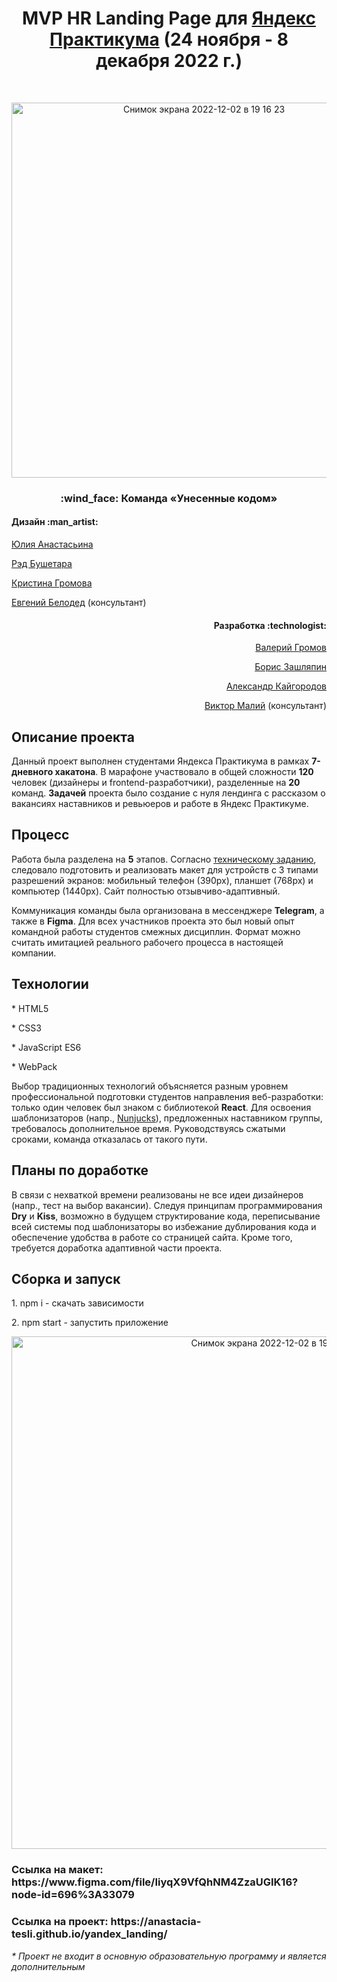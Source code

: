<h1 align="center">MVP HR Landing Page для <a href="https://practicum.yandex.ru/">Яндекс Практикума</a> (24 ноября - 8 декабря 2022 г.)</h1>

<br>

<p align="center">
  <img width="600" alt="Снимок экрана 2022-12-02 в 19 16 23" src="https://user-images.githubusercontent.com/108838349/205341313-a1af4683-07cc-4df1-aaa0-28d2727b509a.png">
</p>

<h3 align="center">:wind_face: Команда &laquo;Унесенные кодом&raquo;</h1>
<h4 align="left">Дизайн :man_artist:</h4>
<p align="left"><a href="https://www.behance.net/juliaanastasina">Юлия Анастасьина</a></p>
<p align="left"><a href="https://www.behance.net/redbushetara">Рэд Бушетара</a></p>
<p align="left"><a href="https://www.behance.net/krsgromov">Кристина Громова</a></p>
<p align="left"><a href="https://www.instagram.com/beladzed/">Евгений Белодед</a> (консультант)</p>

 <h4 align="right">Разработка :technologist:</h4>
 <p align="right"><a href="https://github.com/Valery-Gromov" align="right">Валерий Громов</a></p>
 <p align="right"><a href="https://github.com/elrouss">Борис Зашляпин</a></p>
 <p align="right"><a href="https://github.com/alexs41">Александр Кайгородов</a></p>
 <p align="right"><a href="https://job.sys4tec.com/pathes/development-and-testing/#:~:text=QA%20Automation-,%D0%92%D0%B8%D0%BA%D1%82%D0%BE%D1%80,-%D0%9C%D0%B0%D0%BB%D0%B8%D0%B9">Виктор Малий</a> (консультант)</p>
<h2>Описание проекта</h2>
Данный проект выполнен студентами Яндекса Практикума в рамках <b>7-дневного хакатона</b>. В марафоне участвовало в общей сложности <b>120</b> человек (дизайнеры и frontend-разработчики), разделенные на <b>20</b> команд. <b>Задачей</b> проекта было создание с нуля лендинга с рассказом о вакансиях наставников и ревьюеров и работе в Яндекс Практикуме.

<h2>Процесс</h2>
<p>Работа была разделена на <b>5</b> этапов. Согласно <a href="https://docs.google.com/document/d/1I6PlVA5Xy9cBUCJ2QAsnfDf8gD9KtL45o6571QhMfXs/edit">техническому заданию</a>, следовало подготовить и реализовать макет для устройств с 3 типами разрешений экранов: мобильный телефон (390px), планшет (768px) и компьютер (1440px). Сайт полностью отзывчиво-адаптивный.</p><p>Коммуникация команды была организована в мессенджере <b>Telegram</b>, а также в <b>Figma</b>. Для всех участников проекта это был новый опыт командной работы студентов смежных дисциплин. Формат можно считать имитацией реального рабочего процесса в настоящей компании.</p>

<h2>Технологии</h2>
<p>* HTML5</p>
<p>* CSS3</p>
<p>* JavaScript ES6</p>
<p>* WebPack</p>
<p>Выбор традиционных технологий объясняется разным уровнем профессиональной подготовки студентов направления веб-разработки: только один человек был знаком с библиотекой <b>React</b>. Для освоения шаблонизаторов (напр., <a href="https://mozilla.github.io/nunjucks/">Nunjucks</a>), предложенных наставником группы, требовалось дополнительное время. Руководствуясь сжатыми сроками, команда отказалась от такого пути.</p>

<h2>Планы по доработке</h2>
<p>В связи с нехваткой времени реализованы не все идеи дизайнеров (напр., тест на выбор вакансии). Следуя принципам программирования <b>Dry</b> и <b>Kiss</b>, возможно в будущем структирование кода, переписывание всей системы под шаблонизаторы во избежание дублирования кода и обеспечение удобства в работе со страницей сайта. Кроме того, требуется доработка адаптивной части проекта.</p>

<h2>Сборка и запуск</h2>
<p>1. npm i - cкачать зависимости</p>
<p>2. npm start - запустить приложение</p>

<p align="center">
  <img width="820" alt="Снимок экрана 2022-12-02 в 19 24 25" src="https://user-images.githubusercontent.com/108838349/205341400-f02c7ae1-dcb5-4303-9970-c6ef18cf8ff9.png">
</p>
<h3>Ссылка на макет: https://www.figma.com/file/IiyqX9VfQhNM4ZzaUGIK16?node-id=696%3A33079</h3>
<h3>Ссылка на проект: https://anastacia-tesli.github.io/yandex_landing/</h3>
<p><i>* Проект не входит в основную образовательную программу и является дополнительным</i></p>
